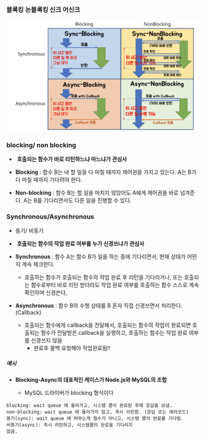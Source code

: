### 블록킹 논블록킹 신크 어신크

![](Blocking_sychronous_assets/2023-06-29-11-20-58-image.png)

### blocking/ non blocking

-  **호출되는 함수가 바로 리턴하느냐 마느냐가 관심사**

- **Blocking** : 함수 B는 내 할 일을 다 마칠 때까지 제어권을 가지고 있는다. A는 B가 다 마칠 때까지 기다려야 한다.

- **Non-blocking** : 함수 B는 할 일을 마치지 않았어도 A에게 제어권을 바로 넘겨준다. A는 B를 기다리면서도 다른 일을 진행할 수 있다.

### Synchronous/Asynchronous

- 동기/ 비동기

-  **호출되는 함수의 작업 완료 여부를 누가 신경쓰냐가 관심사**

- **Synchronous** : 함수 A는 함수 B가 일을 하는 중에 기다리면서, 현재 상태가 어떤지 계속 체크한다.
  
  - 호출하는 함수가 호출되는 함수의 작업 완료 후 리턴을 기다리거나, 또는 호출되는 함수로부터 바로 리턴 받더라도 작업 완료 여부를 호출하는 함수 스스로 계속 확인하며 신경쓴다,

- **Asynchronous** : 함수 B의 수행 상태를 B 혼자 직접 신경쓰면서 처리한다. (Callback)
  
  - 호출되는 함수에게 callback을 전달해서, 호출되는 함수의 작업이 완료되면 호출되는 함수가 전달받은 callback을 실행하고, 호출하는 함수는 작업 완료 여부를 신경쓰지 않음
    - 완료후 콜백 요청해야 작업완료됨!!

##### 예시

- **Blocking-Async의 대표적인 케이스가 Node.js와 MySQL의 조합**
  
  - MySQL 드라이버가 blocking  형식이다

```
blocking: wait queue 에 들어가고, 시스템 콜이 완료된 후에 응답을 보냄.
non-blocking: wait queue 에 들어가지 않고, 즉시 리턴함. (응답 또는 에러코드)
동기(sync): wait queue 에 머무는게 필수가 아니고, 시스템 콜의 완료를 기다림.
비동기(async): 즉시 리턴하고, 시스템콜의 완료을 기다리지
않음.
```
